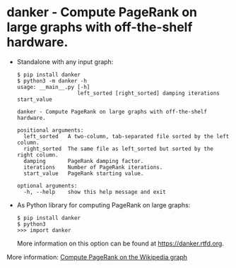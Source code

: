 # danker - Compute PageRank on large graphs with off-the-shelf hardware.
 
* Standalone with any input graph:
   ```
   $ pip install danker
   $ python3 -m danker -h
   usage: __main__.py [-h]
                      left_sorted [right_sorted] damping iterations start_value

   danker - Compute PageRank on large graphs with off-the-shelf hardware.

   positional arguments:
     left_sorted   A two-column, tab-separated file sorted by the left column.
     right_sorted  The same file as left_sorted but sorted by the right column.
     damping       PageRank damping factor.
     iterations    Number of PageRank iterations.
     start_value   PageRank starting value.

   optional arguments:
     -h, --help    show this help message and exit

   ```

* As Python library for computing PageRank on large graphs:
   ```
   $ pip install danker
   $ python3
   >>> import danker
   ```
   More information on this option can be found at https://danker.rtfd.org.

More information: [Compute PageRank on the Wikipedia graph](https://github.com/athalhammer/danker)
